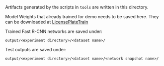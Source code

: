 Artifacts generated by the scripts in `tools` are written in this directory.

Model Weights that already trained for demo needs to be saved here. They can be downloaded at [LicensePlateTrain](https://pan.baidu.com/s/1jIC7hdG 'password:2qv6')

Trained Fast R-CNN networks are saved under:

```
output/<experiment directory>/<dataset name>/
```

Test outputs are saved under:

```
output/<experiment directory>/<dataset name>/<network snapshot name>/
```
